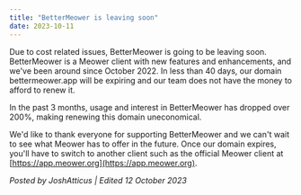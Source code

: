 ```yaml
---
title: "BetterMeower is leaving soon"
date: 2023-10-11
---
```

Due to cost related issues, BetterMeower is going to be leaving soon. BetterMeower is a Meower client with new features and enhancements, and we've been around since October 2022. In less than 40 days, our domain bettermeower.app will be expiring and our team does not have the money to afford to renew it.

In the past 3 months, usage and interest in BetterMeower has dropped over 200%, making renewing this domain uneconomical.

We'd like to thank everyone for supporting BetterMeower and we can't wait to see what Meower has to offer in the future. Once our domain expires, you'll have to switch to another client such as the official Meower client at [https://app.meower.org](https://app.meower.org).

*Posted by JoshAtticus | Edited 12 October 2023*

<script src="https://utteranc.es/client.js"
        repo="BetterMeower/Blog"
        issue-term="title"
        label="comment"
        theme="github-light"
        crossorigin="anonymous"
        async>
</script>
